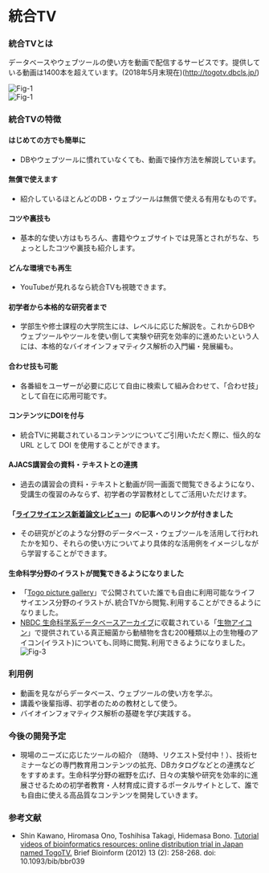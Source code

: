 # 統合TV
### 統合TVとは

データベースやウェブツールの使い方を動画で配信するサービスです。提供している動画は1400本を超えています。(2018年5月末現在)(http://togotv.dbcls.jp/)

![Fig-1](https://raw.githubusercontent.com/dbcls/website/master/services/images/DBCLSservices_TogoTV_fig-1_180523.png)  
![Fig-1](https://raw.githubusercontent.com/dbcls/website/master/services/images/DBCLSservices_TogoTV_fig-2_180523.png)

### 統合TVの特徴

#### はじめての方でも簡単に

* DBやウェブツールに慣れていなくても、動画で操作方法を解説しています。

#### 無償で使えます

* 紹介しているほとんどのDB・ウェブツールは無償で使える有用なものです。

#### コツや裏技も

* 基本的な使い方はもちろん、書籍やウェブサイトでは見落とされがちな、ちょっとしたコツや裏技も紹介します。

#### どんな環境でも再生

* YouTubeが見れるなら統合TVも視聴できます。

#### 初学者から本格的な研究者まで

* 学部生や修士課程の大学院生には、レベルに応じた解説を。これからDBやウェブツールやツールを使い倒して実験や研究を効率的に進めたいという人には、本格的なバイオインフォマティクス解析の入門編・発展編も。

#### 合わせ技も可能

* 各番組をユーザーが必要に応じて自由に検索して組み合わせて、「合わせ技」として自在に応用可能です。

#### コンテンツにDOIを付与

* 統合TVに掲載されているコンテンツについてご引用いただく際に、恒久的な URL として DOI を使用することができます。

#### AJACS講習会の資料・テキストとの連携

* 過去の講習会の資料・テキストと動画が同一画面で閲覧できるようになり、受講生の復習のみならず、初学者の学習教材としてご活用いただけます。

#### 「[ライフサイエンス新着論文レビュー](http://first.lifesciencedb.jp/about)」の記事へのリンクが付きました

* その研究がどのような分野のデータベース・ウェブツールを活用して行われたかを知り、それらの使い方についてより具体的な活用例をイメージしながら学習することができます。

#### 生命科学分野のイラストが閲覧できるようになりました

* 「[Togo picture gallery](http://g86.dbcls.jp/togopic)」で公開されていた誰でも自由に利用可能なライフサイエンス分野のイラストが､統合TVから閲覧､利用することができるようになりました｡
* [NBDC 生命科学系データベースアーカイブ](http://dbarchive.biosciencedbc.jp/)に収載されている「[生物アイコン](http://togodb.biosciencedbc.jp/togodb/view/taxonomy_icon)」で提供されている真正細菌から動植物を含む200種類以上の生物種のアイコン(イラスト)についても､同時に閲覧､利用できるようになりました｡  
![Fig-3](https://raw.githubusercontent.com/dbcls/website/master/services/images/DBCLSservices_TogoTV_fig-3_180523.png)


### 利用例

* 動画を見ながらデータベース、ウェブツールの使い方を学ぶ。
* 講義や後輩指導、初学者のための教材として使う。
* バイオインフォマティクス解析の基礎を学び実践する。

### 今後の開発予定

* 現場のニーズに応じたツールの紹介 （随時、リクエスト受付中！）、技術セミナーなどの専門教育用コンテンツの拡充、DBカタログなどとの連携などをすすめます。生命科学分野の裾野を広げ、日々の実験や研究を効率的に進展させるための初学者教育・人材育成に資するポータルサイトとして、誰でも自由に使える高品質なコンテンツを開発していきます。



### 参考文献

* Shin Kawano, Hiromasa Ono, Toshihisa Takagi, Hidemasa Bono. [Tutorial videos of bioinformatics resources: online distribution trial in Japan named TogoTV.](http://bib.oxfordjournals.org/content/13/2/258.full "Tutorial videos of bioinformatics resources: online distribution trial in Japan named TogoTV") Brief Bioinform (2012) 13 (2): 258-268. doi: 10.1093/bib/bbr039
